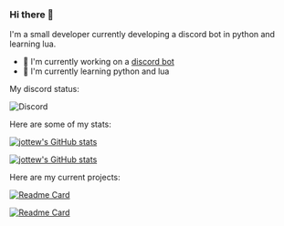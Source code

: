 ### Hi there 👋
I'm a small developer currently developing a discord bot in python and learning lua.

- 🌌 I'm currently working on a [discord bot](https://github.com/jottew/wakeful)
- 👶 I'm currently learning python and lua

My discord status:

![Discord](https://discord.c99.nl/widget/theme-3/797044260196319282.png)

Here are some of my stats:

[![jottew's GitHub stats](https://github-readme-stats.vercel.app/api?username=jottew&amp;show_icons=true&amp;include_all_commits=true&amp;theme=prussian)](https://github.com/anuraghazra/github-readme-stats)

[![jottew's GitHub stats](https://github-readme-stats.vercel.app/api/top-langs/?username=jottew&amp;layout=compact&amp;theme=prussian)](https://github.com/anuraghazra/github-readme-stats)

Here are my current projects:

[![Readme Card](https://github-readme-stats.vercel.app/api/pin/?username=jottew&repo=wakeful)](https://github.com/anuraghazra/github-readme-stats)

[![Readme Card](https://github-readme-stats.vercel.app/api/pin/?username=jottew&repo=bingbongapi)](https://github.com/anuraghazra/github-readme-stats)
